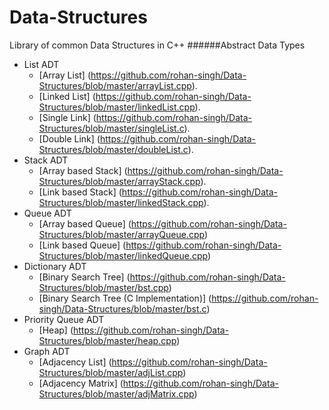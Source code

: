 # Data-Structures
Library of common Data Structures in C++
######Abstract Data Types
- List ADT
  - [Array List] (https://github.com/rohan-singh/Data-Structures/blob/master/arrayList.cpp).
  - [Linked List] (https://github.com/rohan-singh/Data-Structures/blob/master/linkedList.cpp).
  - [Single Link] (https://github.com/rohan-singh/Data-Structures/blob/master/singleList.c).
  - [Double Link] (https://github.com/rohan-singh/Data-Structures/blob/master/doubleList.c).
- Stack ADT
  - [Array based Stack] (https://github.com/rohan-singh/Data-Structures/blob/master/arrayStack.cpp).
  - [Link based Stack] (https://github.com/rohan-singh/Data-Structures/blob/master/linkedStack.cpp).
- Queue ADT
  - [Array based Queue] (https://github.com/rohan-singh/Data-Structures/blob/master/arrayQueue.cpp)
  - [Link based Queue] (https://github.com/rohan-singh/Data-Structures/blob/master/linkedQueue.cpp)
- Dictionary ADT
  - [Binary Search Tree] (https://github.com/rohan-singh/Data-Structures/blob/master/bst.cpp)
  - [Binary Search Tree (C Implementation)] (https://github.com/rohan-singh/Data-Structures/blob/master/bst.c)
- Priority Queue ADT
  - [Heap] (https://github.com/rohan-singh/Data-Structures/blob/master/heap.cpp)
- Graph ADT
  - [Adjacency List] (https://github.com/rohan-singh/Data-Structures/blob/master/adjList.cpp)
  - [Adjacency Matrix] (https://github.com/rohan-singh/Data-Structures/blob/master/adjMatrix.cpp)
